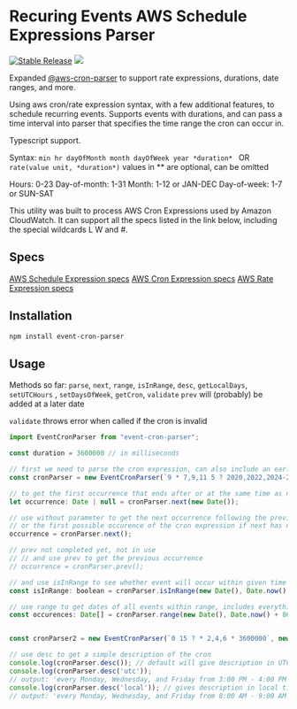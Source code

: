 # Recuring Events AWS Schedule Expressions Parser

<p align="left">
  <a href="https://www.npmjs.com/package/event-cron-parser"><img src="https://img.shields.io/npm/v/event-cron-parser" alt="Stable Release" /></a>
  <a href="./LICENSE"><img allt="MIT License" src="https://badgen.now.sh/badge/license/MIT"/></a>
</p>

Expanded [@aws-cron-parser](https://github.com/beemhq/aws-cron-parser.git) to support rate expressions, durations, date ranges, and more.

Using aws cron/rate expression syntax, with a few additional features, to schedule recurring events.
Supports events with durations, and can pass a time interval into parser that specifies the time range the cron can occur in.

Typescript support.

Syntax: `min hr dayOfMonth month dayOfWeek year *duration* ` OR `rate(value unit, *duration*)`
values in ** are optional, can be omitted

Hours: 0-23
Day-of-month: 1-31
Month: 1-12 or JAN-DEC
Day-of-week: 1-7 or SUN-SAT

This utility was built to process AWS Cron Expressions used by Amazon CloudWatch. It can support all the specs listed in the link below, including the special wildcards L W and #.

## Specs

[AWS Schedule Expression specs](https://docs.aws.amazon.com/lambda/latest/dg/services-cloudwatchevents-expressions.html)
[AWS Cron Expression specs](https://docs.aws.amazon.com/AmazonCloudWatch/latest/events/ScheduledEvents.html#CronExpressions)
[AWS Rate Expression specs](https://docs.aws.amazon.com/eventbridge/latest/userguide/eb-rate-expressions.html)

## Installation

```sh
npm install event-cron-parser
```

## Usage

Methods so far: `parse`, `next`, `range`, `isInRange`, `desc`, `getLocalDays`, `setUTCHours` , `setDaysOfWeek`, `getCron`, `validate`
`prev` will (probably) be added at a later date

`validate` throws error when called if the cron is invalid
```js
import EventCronParser from "event-cron-parser";

const duration = 3600000 // in milliseconds

// first we need to parse the cron expression, can also include an earliest possible date and a latest possible date
const cronParser = new EventCronParser(`9 * 7,9,11 5 ? 2020,2022,2024-2099 ${duration}`, new Date(), new Date(Date.now() + 5 * 86400000)) // default tz is 'local', can use setTimezone to change, or pass into constructor, only timezones currently supported are local and utc (default)

// to get the first occurrence that ends after or at the same time as now
let occurrence: Date | null = cronParser.next(new Date());

// use without parameter to get the next occurrence following the previous one,
// or the first possible occurence of the cron expression if next has not been called yet
occurrence = cronParser.next();

// prev not completed yet, not in use
// // and use prev to get the previous occurrence
// occurrence = cronParser.prev();

// and use isInRange to see whether event will occur within given time frame, can pass in either number or date for start and end
const isInRange: boolean = cronParser.isInRange(new Date(), Date.now() + 86400000);

// use range to get dates of all events within range, includes everything that ends after start, and starts before end
const occurences: Date[] = cronParser.range(new Date(), Date.now() + 86400000);


const cronParser2 = new EventCronParser(`0 15 ? * 2,4,6 * 3600000`, new Date(), new Date(Date.now() + 5 * 86400000))

// use desc to get a simple description of the cron
console.log(cronParser.desc()); // default will give description in UTC
console.log(cronParser.desc('utc'));
// output: 'every Monday, Wednesday, and Friday from 3:00 PM - 4:00 PM'
console.log(cronParser.desc('local')); // gives description in local time, day of week depends on first hour and minute given if multiple values are given for hours and minutes in cron
// output: 'every Monday, Wednesday, and Friday from 8:00 AM - 9:00 AM'

```
